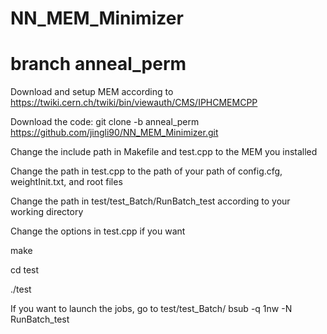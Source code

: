 # NN_MEM_Minimizer
# branch anneal_perm

Download and setup MEM according to https://twiki.cern.ch/twiki/bin/viewauth/CMS/IPHCMEMCPP

Download the code: 
git clone -b anneal_perm https://github.com/jingli90/NN_MEM_Minimizer.git

Change the include path in Makefile and test.cpp to the MEM you installed

Change the path in test.cpp to the path of your path of config.cfg, weightInit.txt, and root files 

Change the path in test/test_Batch/RunBatch_test according to your working directory

Change the options in test.cpp if you want

make

cd test

./test

If you want to launch the jobs, go to test/test_Batch/
bsub -q 1nw -N RunBatch_test
